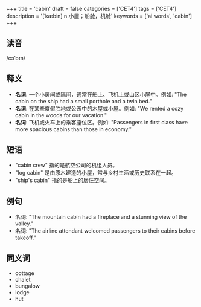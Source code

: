 +++
title = 'cabin'
draft = false
categories = ['CET4']
tags = ['CET4']
description = '[ˈkæbin] n.小屋；船舱，机舱'
keywords = ['ai words', 'cabin']
+++

## 读音
/cəˈbɪn/

## 释义
- **名词**: 一个小房间或隔间，通常在船上、飞机上或山区小屋中。例如: "The cabin on the ship had a small porthole and a twin bed."
- **名词**: 在某些度假胜地或公园中的木屋或小屋。例如: "We rented a cozy cabin in the woods for our vacation."
- **名词**: 飞机或火车上的乘客座位区。例如: "Passengers in first class have more spacious cabins than those in economy."

## 短语
- "cabin crew" 指的是航空公司的机组人员。
- "log cabin" 是由原木建造的小屋，常与乡村生活或历史联系在一起。
- "ship's cabin" 指的是船上的居住空间。

## 例句
- 名词: "The mountain cabin had a fireplace and a stunning view of the valley."
- 名词: "The airline attendant welcomed passengers to their cabins before takeoff."

## 同义词
- cottage
- chalet
- bungalow
- lodge
- hut
